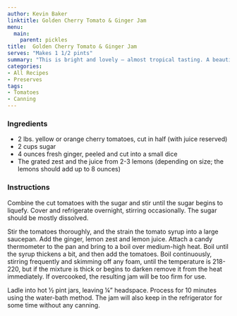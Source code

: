 ```yaml
---
author: Kevin Baker
linktitle: Golden Cherry Tomato & Ginger Jam
menu:
  main:
    parent: pickles
title:  Golden Cherry Tomato & Ginger Jam
serves: "Makes 1 1/2 pints"
summary: "This is bright and lovely – almost tropical tasting. A beautiful accent on a cheese plate.  If you know anyone who grows tomatoes, home-grown 'Sungold' cherry tomatoes make vastly superior jam that will taste like summer sunshine all year long."
categories:
- All Recipes
- Preserves
tags: 
- Tomatoes
- Canning
---
```


### Ingredients

<div class="ingredient-list"> 

* 2 lbs. yellow or orange cherry tomatoes, cut in half (with juice reserved)
* 2 cups sugar
* 4 ounces fresh ginger, peeled and cut into a small dice 
* The grated zest and the juice from 2-3 lemons (depending on size; the lemons should add up to 8 ounces)

</div>

### Instructions
Combine the cut tomatoes with the sugar and stir until the sugar begins to liquefy.  Cover and refrigerate overnight, stirring occasionally.  The sugar should be mostly dissolved.

Stir the tomatoes thoroughly, and the strain the tomato syrup into a large saucepan. Add the ginger, lemon zest and lemon juice. Attach a candy thermometer to the pan and bring to a boil over medium-high heat. Boil until the syrup thickens a bit, and then add the tomatoes. Boil continuously, stirring frequently and skimming off any foam, until the temperature is 218-220, but if the mixture is thick or begins to darken remove it from the heat immediately. If overcooked, the resulting jam will be too firm for use.

Ladle into hot ½ pint jars, leaving ¼” headspace. Process for 10 minutes using the water-bath method. The jam will also keep in the refrigerator for some time without any canning.
